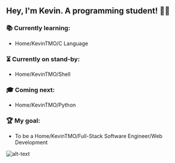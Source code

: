 ## Hey, I'm Kevin. A programming student! :muscle::sunglasses: 
### :books: Currently learning:
- Home/KevinTMO/C Language

### :hourglass_flowing_sand: Currently on stand-by:
- Home/KevinTMO/Shell

### :mortar_board: Coming next:
- Home/KevinTMO/Python

### :trophy: My goal:
- To be a Home/KevinTMO/Full-Stack Software Engineer/Web Development

![alt-text](https://media.giphy.com/media/RbDKaczqWovIugyJmW/giphy.gif)
